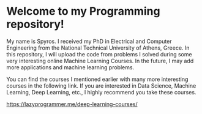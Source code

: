 # Welcome to my Programming repository!

My name is Spyros. I received my PhD in Electrical and Computer Engineering from the National Technical University of Athens, Greece. In this repository, I will upload the code from problems I solved during some very interesting online Machine Learning Courses. In the future, I may add more applications and machine learning problems.

You can find the courses I mentioned earlier with many more interesting courses in the following link. If you are interested in Data Science, Machine Learning, Deep Learning, etc., I highly recommend you take these courses.

https://lazyprogrammer.me/deep-learning-courses/
